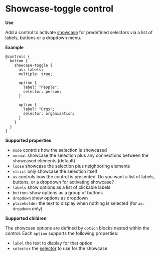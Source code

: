 # Showcase-toggle control

**Use**

Add a control to activate [showcase](../advanced-settings.md#showcasing) for predefined selectors via a list of labels, buttons or a dropdown menu.

**Example**

```
@controls {
  bottom {
    showcase-toggle {
      as: labels;
      multiple: true;

      option {
        label: "People";
        selector: person;
      }

      option {
        label: "Orgs";
        selector: organization;
      }
    }
  }
}

```

**Supported properties**

* `mode` controls how the selection is showcased
 * `normal` showcase the selection plus any connections between the showcased elements (default)
 * `loose` showcase the selection plus neighboring elements
 * `strict` only showcase the selection itself
* `as` controls how the control is presented. Do you want a list of labels, buttons, or a dropdown for activating showcase?
 * `labels` show options as a list of clickable labels
 * `buttons` show options as a group of buttons
 * `dropdown` show options as dropdown
* `placeholder` the text to display when nothing is selected (for `as: dropdown` only)

**Supported children**

The showcase options are defined by `option` blocks nested within the control. Each `option` supports the following properties:

* `label` the text to display for that option
* `selector` the [selector](../selectors.html#selectors) to use for the showcase
